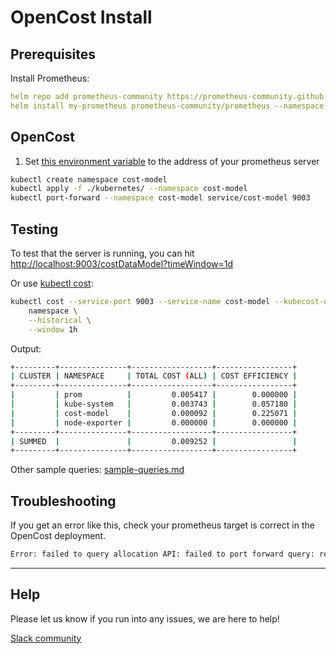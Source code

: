 # OpenCost Install

## Prerequisites

Install Prometheus:

```yaml
helm repo add prometheus-community https://prometheus-community.github.io/helm-charts
helm install my-prometheus prometheus-community/prometheus --namespace prom --create-namespace -f ./docs/extraScrapeConfigs.yaml
```

## OpenCost

1. Set [this environment variable](https://github.com/kubecost/opencost/blob/c211fbc1244a9da9667c7180a9e4c7f988d7978a/kubernetes/deployment.yaml#L33) to the address of your prometheus server

```sh
kubectl create namespace cost-model
kubectl apply -f ./kubernetes/ --namespace cost-model
kubectl port-forward --namespace cost-model service/cost-model 9003
```

## Testing

To test that the server is running, you can hit [http://localhost:9003/costDataModel?timeWindow=1d](http://localhost:9003/costDataModel?timeWindow=1d)

Or use [kubectl cost](https://github.com/kubecost/kubectl-cost):

```sh
kubectl cost --service-port 9003 --service-name cost-model --kubecost-namespace cost-model --allocation-path /allocation/compute  \
    namespace \
    --historical \
    --window 1h 
```

Output:

```sh
+---------+---------------+------------------+-----------------+
| CLUSTER | NAMESPACE     | TOTAL COST (ALL) | COST EFFICIENCY |
+---------+---------------+------------------+-----------------+
|         | prom          |         0.005417 |        0.000000 |
|         | kube-system   |         0.003743 |        0.057180 |
|         | cost-model    |         0.000092 |        0.225071 |
|         | node-exporter |         0.000000 |        0.000000 |
+---------+---------------+------------------+-----------------+
| SUMMED  |               |         0.009252 |                 |
+---------+---------------+------------------+-----------------+
```

Other sample queries: [sample-queries.md](./sample-queries.md)

## Troubleshooting

If you get an error like this, check your prometheus target is correct in the OpenCost deployment.

```bash
Error: failed to query allocation API: failed to port forward query: received non-200 status code 500 and data: {"code":500,"status":"","data":null,"message":"Error: error computing allocation for ...
```

---

## Help

Please let us know if you run into any issues, we are here to help!

[Slack community](https://join.slack.com/t/kubecost/shared_invite/enQtNTA2MjQ1NDUyODE5LWFjYzIzNWE4MDkzMmUyZGU4NjkwMzMyMjIyM2E0NGNmYjExZjBiNjk1YzY5ZDI0ZTNhZDg4NjlkMGRkYzFlZTU)